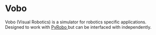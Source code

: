# Vobo

Vobo (Visual Robotics) is a simulator for robotics specific applications. Designed to work with [ PyRobo ]( https://github.com/bkolligs/pyrobo ) but can be interfaced with independently. 